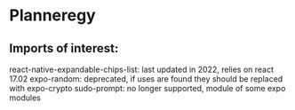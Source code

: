 # Planneregy

## Imports of interest:
react-native-expandable-chips-list: last updated in 2022, relies on react 17.02
expo-random: deprecated, if uses are found they should be replaced with expo-crypto
sudo-prompt: no longer supported, module of some expo modules

